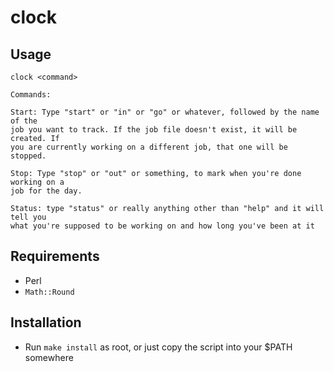clock
=====

Usage
-----

```
clock <command>

Commands:

Start: Type "start" or "in" or "go" or whatever, followed by the name of the
job you want to track. If the job file doesn't exist, it will be created. If
you are currently working on a different job, that one will be stopped.

Stop: Type "stop" or "out" or something, to mark when you're done working on a
job for the day.

Status: type "status" or really anything other than "help" and it will tell you
what you're supposed to be working on and how long you've been at it
```

Requirements
------------

- Perl
- `Math::Round`

Installation
------------

- Run `make install` as root, or just copy the script into your $PATH
  somewhere

